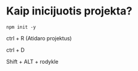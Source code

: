 # Kaip inicijuotis projekta?

```
npm init -y
```
ctrl + R (Atidaro projektus)

ctrl + D

Shift + ALT + rodykle